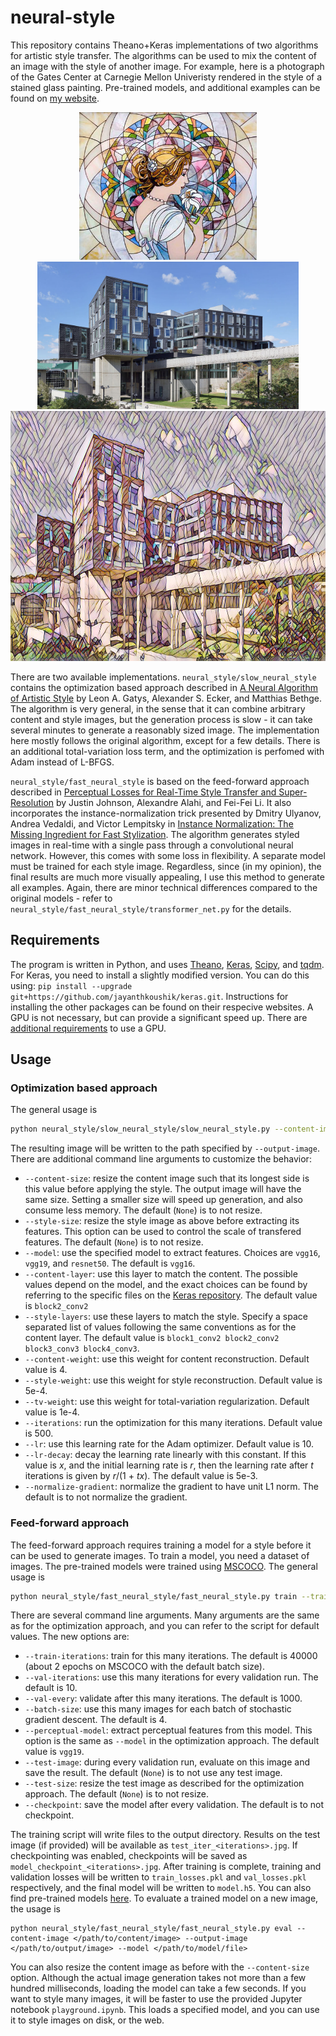 # neural-style
This repository contains Theano+Keras implementations of two algorithms for artistic style transfer. The algorithms can be used to mix the content of an image with the style of another image. For example, here is a photograph of the Gates Center at Carnegie Mellon Univeristy rendered in the style of a stained glass painting. Pre-trained models, and additional examples can be found on <a href="https://www.cs.cmu.edu/~jkoushik/neural_style.html">my website</a>.

<p align="center">
    <img src="images/stained_glass.jpg" height="236px">
    <img src="images/ghc.jpg" height="236px">
    <img src="images/ghc_stained_glass.jpg" height="400px">
</p>

There are two available implementations. `neural_style/slow_neural_style` contains the optimization based approach described in [A Neural Algorithm of Artistic Style](https://arxiv.org/abs/1508.06576) by Leon A. Gatys, Alexander S. Ecker, and Matthias Bethge. The algorithm is very general, in the sense that it can combine arbitrary content and style images, but the generation process is slow - it can take several minutes to generate a reasonably sized image. The implementation here mostly follows the original algorithm, except for a few details. There is an additional total-variation loss term, and the optimization is perfomed with Adam instead of L-BFGS.

`neural_style/fast_neural_style` is based on the feed-forward approach described in [Perceptual Losses for Real-Time Style Transfer and Super-Resolution](https://arxiv.org/abs/1603.08155) by Justin Johnson, Alexandre Alahi, and Fei-Fei Li. It also incorporates the instance-normalization trick presented by Dmitry Ulyanov, Andrea Vedaldi, and Victor Lempitsky in [Instance Normalization: The Missing Ingredient for Fast Stylization](https://arxiv.org/abs/1607.08022). The algorithm generates styled images in real-time with a single pass through a convolutional neural network. However, this comes with some loss in flexibility. A separate model must be trained for each style image. Regardless, since (in my opinion), the final results are much more visually appealing, I use this method to generate all examples. Again, there are minor technical differences compared to the original models - refer to `neural_style/fast_neural_style/transformer_net.py` for the details.

## Requirements
The program is written in Python, and uses [Theano](http://deeplearning.net/software/theano), [Keras](https://keras.io), [Scipy](https://www.scipy.org), and [tqdm](https://github.com/tqdm/tqdm). For Keras, you need to install a slightly modified version. You can do this using: `pip install --upgrade git+https://github.com/jayanthkoushik/keras.git`. Instructions for installing the other packages can be found on their respecive websites. A GPU is not necessary, but can provide a significant speed up. There are [additional requirements](http://deeplearning.net/software/theano/tutorial/using_gpu.html) to use a GPU.

## Usage
### Optimization based approach
The general usage is
```bash
python neural_style/slow_neural_style/slow_neural_style.py --content-image </path/to/content/image> --style-image </path/to/style/image> --output-image </path/to/output/image>
```
The resulting image will be written to the path specified by `--output-image`. There are additional command line arguments to customize the behavior:
* `--content-size`: resize the content image such that its longest side is this value before applying the style. The output image will have the same size. Setting a smaller size will speed up generation, and also consume less memory. The default (`None`) is to not resize.
* `--style-size`: resize the style image as above before extracting its features. This option can be used to control the scale of transfered features. The default (`None`) is to not resize.
* `--model`: use the specified model to extract features. Choices are `vgg16`, `vgg19`, and `resnet50`. The default is `vgg16`.
* `--content-layer`: use this layer to match the content. The possible values depend on the model, and the exact choices can be found by referring to the specific files on the [Keras repository](https://github.com/fchollet/keras/tree/master/keras/applications). The default value is `block2_conv2`
* `--style-layers`: use these layers to match the style. Specify a space separated list of values following the same conventions as for the content layer. The default value is `block1_conv2 block2_conv2 block3_conv3 block4_conv3`.
* `--content-weight`: use this weight for content reconstruction. Default value is 4.
* `--style-weight`: use this weight for style reconstruction. Default value is 5e-4.
* `--tv-weight`: use this weight for total-variation regularization. Default value is 1e-4.
* `--iterations`: run the optimization for this many iterations. Default value is 500.
* `--lr`: use this learning rate for the Adam optimizer. Default value is 10.
* `--lr-decay`: decay the learning rate linearly with this constant. If this value is *x*, and the initial learning rate is *r*, then the learning rate after *t* iterations is given by *r*/(1 + *tx*). The default value is 5e-3.
* `--normalize-gradient`: normalize the gradient to have unit L1 norm. The default is to not normalize the gradient.

### Feed-forward approach
The feed-forward approach requires training a model for a style before it can be used to generate images. To train a model, you need a dataset of images. The pre-trained models were trained using [MSCOCO](http://mscoco.org). The general usage is
```bash
python neural_style/fast_neural_style/fast_neural_style.py train --train-dir </path/to/training/images> --val-dir </path/to/validation/images> --style-image </path/to/style/image> --output-dir </path/to/output/directory>
```
There are several command line arguments. Many arguments are the same as for the optimization approach, and you can refer to the script for default values. The new options are:
* `--train-iterations`: train for this many iterations. The default is 40000 (about 2 epochs on MSCOCO with the default batch size).
* `--val-iterations`: use this many iterations for every validation run. The default is 10.
* `--val-every`: validate after this many iterations. The default is 1000.
* `--batch-size`: use this many images for each batch of stochastic gradient descent. The default is 4.
* `--perceptual-model`: extract perceptual features from this model. This option is the same as `--model` in the optimization approach. The default value is `vgg19`.
* `--test-image`: during every validation run, evaluate on this image and save the result. The default (`None`) is to not use any test image.
* `--test-size`: resize the test image as described for the optimization approach. The default (`None`) is to not resize.
* `--checkpoint`: save the model after every validation. The default is to not checkpoint.

The training script will write files to the output directory. Results on the test image (if provided) will be available as `test_iter_<iterations>.jpg`. If checkpointing was enabled, checkpoints will be saved as `model_checkpoint_<iterations>.jpg`. After training is complete, training and validation losses will be written to `train_losses.pkl` and `val_losses.pkl` respectively, and the final model will be written to `model.h5`. You can also find pre-trained models <a href="https://www.cs.cmu.edu/~jkoushik/neural_style.html">here</a>. To evaluate a trained model on a new image, the usage is
```
python neural_style/fast_neural_style/fast_neural_style.py eval --content-image </path/to/content/image> --output-image </path/to/output/image> --model </path/to/model/file>
```
You can also resize the content image as before with the `--content-size` option. Although the actual image generation takes not more than a few hundred milliseconds, loading the model can take a few seconds. If you want to style many images, it will be faster to use the provided Jupyter notebook `playground.ipynb`. This loads a specified model, and you can use it to style images on disk, or the web.

